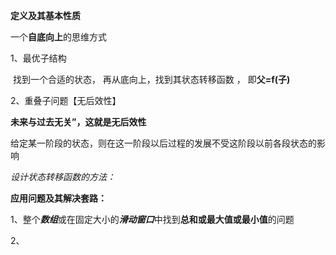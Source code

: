 **定义及其基本性质**

一个**自底向上**的思维方式

1、最优子结构

​		找到一个合适的状态， 再从底向上，找到其状态转移函数 ， 即**父=f(子)**

2、重叠子问题【无后效性】

​		**未来与过去无关”，**这就是**无后效性**

​		给定某一阶段的状态，则在这一阶段以后过程的发展不受这阶段以前各段状态的影响

*设计状态转移函数的方法：*





**应用问题及其解决套路：**

1、整个***数组***或在固定大小的***滑动窗口***中找到**总和或最大值或最小值**的问题





2、